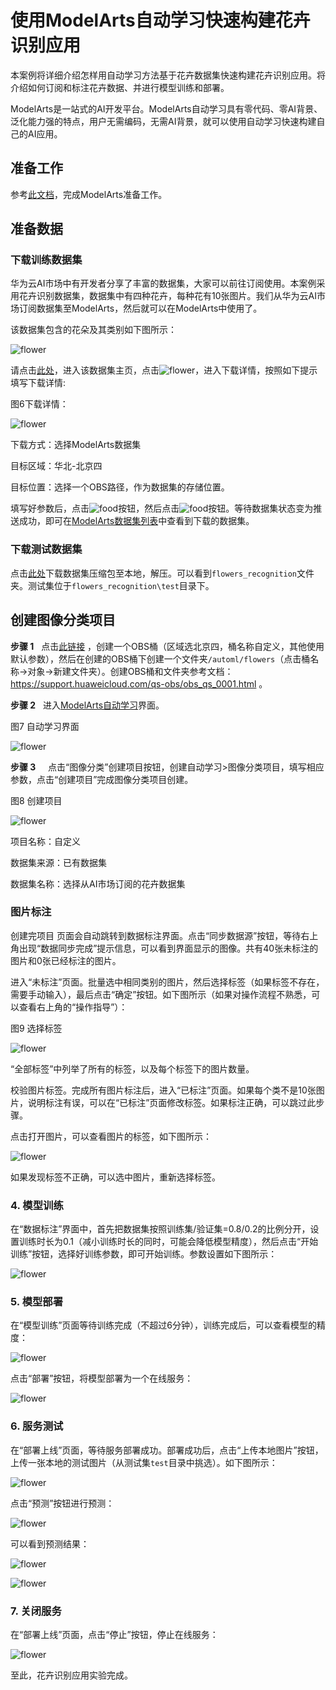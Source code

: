 

# 使用ModelArts自动学习快速构建花卉识别应用

本案例将详细介绍怎样用自动学习方法基于花卉数据集快速构建花卉识别应用。将介绍如何订阅和标注花卉数据、并进行模型训练和部署。

ModelArts是一站式的AI开发平台。ModelArts自动学习具有零代码、零AI背景、泛化能力强的特点，用户无需编码，无需AI背景，就可以使用自动学习快速构建自己的AI应用。

## 准备工作

参考[此文档](https://github.com/huaweicloud/ModelArts-Lab/blob/master/docs/ModelArts准备工作/准备工作简易版.md)，完成ModelArts准备工作。

## 准备数据

### 下载训练数据集

华为云AI市场中有开发者分享了丰富的数据集，大家可以前往订阅使用。本案例采用花卉识别数据集，数据集中有四种花卉，每种花有10张图片。我们从华为云AI市场订阅数据集至ModelArts，然后就可以在ModelArts中使用了。

该数据集包含的花朵及其类别如下图所示：

![flower](images/labels.png)

请点击[此处](https://marketplace.huaweicloud.com/markets/aihub/datasets/detail/?content_id=a3f3c385-ea26-4902-9b9c-e3e47aedff3a)，进入该数据集主页，点击![flower](./images/下载按钮.png)，进入下载详情，按照如下提示填写下载详情:

图6下载详情：

![flower](./images/数据下载详情.png)

下载方式：选择ModelArts数据集

目标区域：华北-北京四

目标位置：选择一个OBS路径，作为数据集的存储位置。

填写好参数后，点击![food](./images/下一步.png)按钮，然后点击![food](./images/确定.png)按钮。等待数据集状态变为推送成功，即可在[ModelArts数据集列表](https://console.huaweicloud.com/modelarts/?region=cn-north-4#/dataset)中查看到下载的数据集。

### 下载测试数据集

点击[此处](https://modelarts-labs.obs.cn-north-1.myhuaweicloud.com/ExeML/ExeML_Flowers_Recognition/flowers_recognition.tar.gz)下载数据集压缩包至本地，解压。可以看到`flowers_recognition`文件夹。测试集位于`flowers_recognition\test`目录下。

##  创建图像分类项目

**步骤 1**&#160; &#160;点击[此链接](https://storage.huaweicloud.com/obs/?&locale=zh-cn#/obs/create) ，创建一个OBS桶（区域选北京四，桶名称自定义，其他使用默认参数），然后在创建的OBS桶下创建一个文件夹`/automl/flowers`（点击桶名称->对象->新建文件夹）。创建OBS桶和文件夹参考文档：https://support.huaweicloud.com/qs-obs/obs_qs_0001.html 。

**步骤 2**&#160; &#160;进入[ModelArts自动学习](https://console.huaweicloud.com/modelarts/?region=cn-north-4#/exeml)界面。

图7 自动学习界面

![flower](images/自动学习.png)

**步骤 3** &#160; &#160; 点击“图像分类”创建项目按钮，创建自动学习>图像分类项目，填写相应参数，点击“创建项目”完成图像分类项目创建。

图8 创建项目

![flower](images/创建分类项目.png)

项目名称：自定义

数据集来源：已有数据集

数据集名称：选择从AI市场订阅的花卉数据集

### 图片标注

创建完项目&#160;页面会自动跳转到数据标注界面。点击“同步数据源”按钮，等待右上角出现“数据同步完成”提示信息，可以看到界面显示的图像。共有40张未标注的图片和0张已经标注的图片。

进入“未标注”页面。批量选中相同类别的图片，然后选择标签（如果标签不存在，需要手动输入），最后点击“确定”按钮。如下图所示（如果对操作流程不熟悉，可以查看右上角的“操作指导”）：

图9 选择标签

![flower](images/选择标签.png)

“全部标签”中列举了所有的标签，以及每个标签下的图片数量。

校验图片标签。完成所有图片标注后，进入“已标注”页面。如果每个类不是10张图片，说明标注有误，可以在“已标注”页面修改标签。如果标注正确，可以跳过此步骤。

点击打开图片，可以查看图片的标签，如下图所示：

![flower](images/查看标签.png)

如果发现标签不正确，可以选中图片，重新选择标签。

### 4. 模型训练

在“数据标注”界面中，首先把数据集按照训练集/验证集=0.8/0.2的比例分开，设置训练时长为0.1（减小训练时长的同时，可能会降低模型精度），然后点击“开始训练”按钮，选择好训练参数，即可开始训练。参数设置如下图所示：

![flower](images/训练设置.png)

### 5. 模型部署

在“模型训练”页面等待训练完成（不超过6分钟），训练完成后，可以查看模型的精度：

![flower](images/训练完成.png)

点击“部署”按钮，将模型部署为一个在线服务：

![flower](images/部署.png)

### 6. 服务测试

在“部署上线”页面，等待服务部署成功。部署成功后，点击“上传本地图片”按钮，上传一张本地的测试图片（从测试集`test`目录中挑选）。如下图所示：

![flower](images/上传本地图片.png)

点击“预测”按钮进行预测：

![flower](images/测试.png)

可以看到预测结果：

![flower](images/预测结果.png)

![flower](images/预测结果.png)

### 7. 关闭服务

在“部署上线”页面，点击“停止”按钮，停止在线服务：

![flower](images/停止服务.png)


至此，花卉识别应用实验完成。


